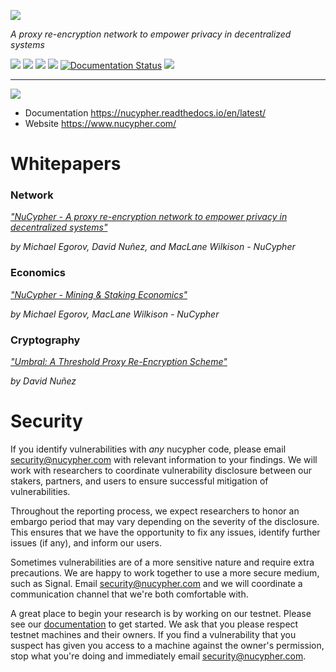 ![](/docs/source/.static/img/nucypher.png)

*A proxy re-encryption network to empower privacy in decentralized systems*

![](https://img.shields.io/pypi/pyversions/nucypher.svg)
![](https://coveralls.io/repos/github/nucypher/nucypher/badge.svg?branch=master)
![](https://circleci.com/gh/nucypher/nucypher/tree/master.svg?style=svg)
![](https://img.shields.io/discord/411401661714792449.svg)
[![Documentation Status](https://readthedocs.org/projects/nucypher/badge/?version=latest)](https://nucypher.readthedocs.io/en/latest/?badge=latest)
![](https://img.shields.io/pypi/l/nucypher.svg)

----

![](https://img.shields.io/pypi/v/nucypher.svg?style=flat)

- Documentation https://nucypher.readthedocs.io/en/latest/
- Website https://www.nucypher.com/


# Whitepapers

### Network

[*"NuCypher - A proxy re-encryption network to empower privacy in decentralized systems"*](https://github.com/nucypher/whitepaper/blob/master/whitepaper.pdf)

*by Michael Egorov, David Nuñez, and MacLane Wilkison - NuCypher*

### Economics

[*"NuCypher - Mining & Staking Economics"*](https://github.com/nucypher/mining-paper/blob/master/mining-paper.pdf)

*by Michael Egorov, MacLane Wilkison - NuCypher*


### Cryptography

[*"Umbral: A Threshold Proxy Re-Encryption Scheme"*](https://github.com/nucypher/umbral-doc/blob/master/umbral-doc.pdf)

*by David Nuñez*

# Security

If you identify vulnerabilities with _any_ nucypher code, please email security@nucypher.com with relevant information to your findings.
We will work with researchers to coordinate vulnerability disclosure between our stakers, partners, and users to ensure successful mitigation of vulnerabilities.

Throughout the reporting process, we expect researchers to honor an embargo period that may vary depending on the severity of the disclosure.
This ensures that we have the opportunity to fix any issues, identify further issues (if any), and inform our users.

Sometimes vulnerabilities are of a more sensitive nature and require extra precautions.
We are happy to work together to use a more secure medium, such as Signal.
Email security@nucypher.com and we will coordinate a communication channel that we're both comfortable with.

A great place to begin your research is by working on our testnet.
Please see our [documentation](https://docs.nucypher.com) to get started.
We ask that you please respect testnet machines and their owners.
If you find a vulnerability that you suspect has given you access to a machine against the owner's permission, stop what you're doing and immediately email security@nucypher.com.
